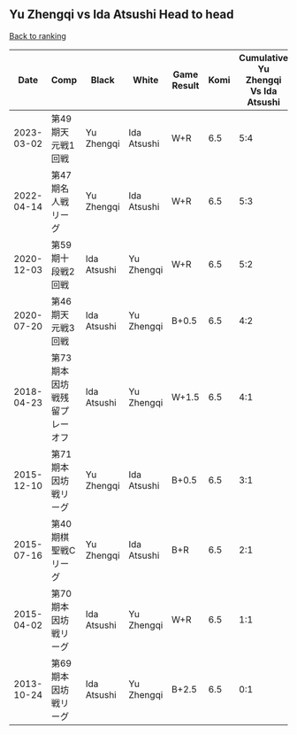 ## Yu Zhengqi vs Ida Atsushi Head to head

[Back to ranking](../../index.md)




| **Date** | **Comp** | **Black** | **White** | **Game Result** | **Komi** | **Cumulative Yu Zhengqi Vs Ida Atsushi** | **Yu Zhengqi Streak** | **Ida Atsushi Streak** | 
| --- | --- | --- | --- | --- | --- | --- | --- | --- |
| 2023-03-02 | 第49期天元戦1回戦 | Yu Zhengqi | Ida Atsushi | W+R | 6.5 | 5:4 | 0 | 2 | 
| 2022-04-14 | 第47期名人戦リーグ | Yu Zhengqi | Ida Atsushi | W+R | 6.5 | 5:3 | 0 | 1 | 
| 2020-12-03 | 第59期十段戦2回戦 | Ida Atsushi | Yu Zhengqi | W+R | 6.5 | 5:2 | 1 | 0 | 
| 2020-07-20 | 第46期天元戦3回戦 | Ida Atsushi | Yu Zhengqi | B+0.5 | 6.5 | 4:2 | 0 | 1 | 
| 2018-04-23 | 第73期本因坊戦残留プレーオフ | Ida Atsushi | Yu Zhengqi | W+1.5 | 6.5 | 4:1 | 4 | 0 | 
| 2015-12-10 | 第71期本因坊戦リーグ | Yu Zhengqi | Ida Atsushi | B+0.5 | 6.5 | 3:1 | 3 | 0 | 
| 2015-07-16 | 第40期棋聖戦Cリーグ | Yu Zhengqi | Ida Atsushi | B+R | 6.5 | 2:1 | 2 | 0 | 
| 2015-04-02 | 第70期本因坊戦リーグ | Ida Atsushi | Yu Zhengqi | W+R | 6.5 | 1:1 | 1 | 0 | 
| 2013-10-24 | 第69期本因坊戦リーグ | Ida Atsushi | Yu Zhengqi | B+2.5 | 6.5 | 0:1 | 0 | 1 |




